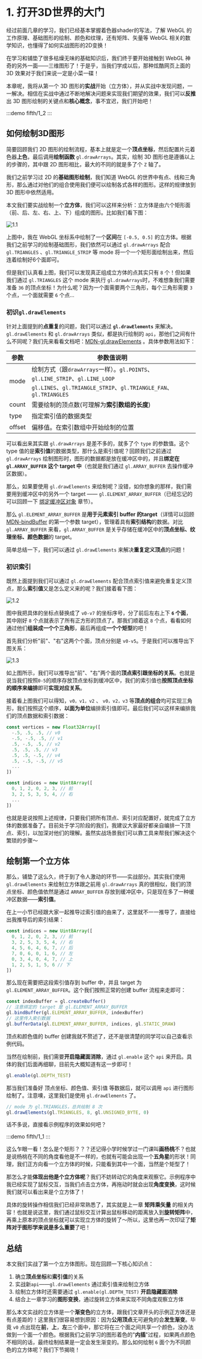 # 1. 打开3D世界的大门

经过前面几章的学习，我们已经基本掌握着色器shader的写法，了解 WebGL 的工作原理、基础图形的绘制、颜色和纹理，还有矩阵、矢量等 WebGL 相关的数学知识，也懂得了如何实战图形的2D变换！

在学习和铺垫了很多枯燥无味的基础知识后，我们终于要开始接触到 WebGL 神奇的另外一面——三维图形了！于是乎，当我们学成以后，那种炫酷网页上面的 3D 效果对于我们来说一定是小菜一碟！

本章呢，我将从第一个 3D 图形的**实战**开始（立方体），并从实战中发现问题，一一解决。相信在实战中通过不断地解决问题来实现我们期望的效果，我们可以**反推**出 3D 图形绘制的关键点和**核心概念**，事不宜迟，我们开始吧！

:::demo
fifth/1_2
:::

## 如何绘制3D图形

简要回顾我们 2D 图形的绘制流程，基本上就是定一个**顶点坐标**，然后配置片元着色器**上色**，最后调用**绘制函数** `gl.drawArrays`。其实，绘制 3D 图形也是遵循以上的步骤的，其中跟 2D 图形相比，最大的不同的就是多了个 `Z` 轴了。

我们之前学习过 2D 的**基础图形绘制**，我们知道 WebGL 的世界中有点、线和三角形，那么通过对他们的组合使用我们便可以绘制各式各样的图形。这样的规律放到 3D 图形中依然适用。

本文我们要实战绘制一个**立方体**，我们可以这样来分析：立方体是由六个矩形面（前、后、左、右、上、下）组成的图形。比如我们看下图：

![1.1](../../public/images/fifth/1.1.png)

上图中，我在 WebGL 坐标系中绘制了一个**区间**在 `[-0.5, 0.5]` 的立方体。根据我们之前学习的绘制基础图形，我们依然可以通过 `gl.drawArrays` 配合 `gl.TRIANGLES` 、`gl.TRIANGLE_STRIP` 等 mode 将一个一个矩形面绘制出来，然后连着绘制好6个面即可。

但是我们认真看上图，我们可以发现真正组成立方体的点其实只有 `8` 个！但如果我们通过 `gl.TRIANGLES` 这个 mode 来执行 `gl.drawArrays`时，不难想象我们需要准备 `36` 的顶点坐标！为什么呢？因为一个面需要两个三角形，每个三角形需要 `3` 个点，一个面就需要 `6` 个点...

### 初识`gl.drawElements`

针对上面提到的**点重复**的问题，我们可以通过 **`gl.drawElements`** 来解决。`gl.drawElements` 和 `gl.drawArrays` 类似，都是执行绘制的 `api`，那他们之间有什么不同呢？我们先来看看文档吧：[MDN-gl.drawElements](https://developer.mozilla.org/en-US/docs/Web/API/WebGLRenderingContext/drawElements) 。具体参数用法如下：

| 参数   | 参数值说明                                                                                                                                           |
|--------|------------------------------------------------------------------------------------------------------------------------------------------------------|
| mode   | 绘制方式（跟`drawArrays`一样）。`gl.POINTS`、`gl.LINE_STRIP`、`gl.LINE_LOOP` <br> `gl.LINES`、`gl.TRIANGLE_STRIP`、`gl.TRIANGLE_FAN`、`gl.TRIANGLES` |
| count  | 需要绘制的顶点数(可理解为**索引数组的长度**)                                                                                                         |
| type   | 指定索引值的数据类型                                                                                                                                 |
| offset | 偏移值。在索引数组中开始绘制的位置                                                                                                                   |

可以看出来其实跟 `gl.drawArrays` 是差不多的，就多了个 `type` 的参数值。这个 type 值的是**索引值**的数据类型，那什么是索引值呢？回顾我们之前通过 `gl.drawArrays` 绘制图形时，图形的数据都是放在缓冲区中的，并且**绑定在 `gl.ARRAY_BUFFER` 这个 target 中**（也就是我们通过 `gl.ARRAY_BUFFER` 去操作缓冲区数据）。

那么，如果要使用 `gl.drawElements` 来绘制呢？没错，如你想象的那样，我们需要用到缓冲区中的另外一个 target —— `gl.ELEMENT_ARRAY_BUFFER`（已经忘记的可以回顾一下 [绑定缓冲区对象](/content/二、WebGL基础/5.%20WebGL绘制线和三角.html#_2-绑定缓冲区对象) 章节）。

那么 `gl.ELEMENT_ARRAY_BUFFER` 是**用于元素索引 buffer 的target**（详情可以回顾 [MDN-bindBuffer](https://developer.mozilla.org/en-US/docs/Web/API/WebGLRenderingContext/bindBuffer) 的第一个参数 target），管理着具有**索引结构**的数据。对比 `gl.ARRAY_BUFFER` 来看，`gl.ARRAY_BUFFER` 是关乎存储在缓冲区中的**顶点坐标、纹理坐标、颜色数据**的 target。

简单总结一下，我们可以通过 `gl.drawElements` 来解决**重复定义顶点**的问题！

### 初识索引

既然上面提到我们可以通过 `gl.drawElements` 配合顶点索引值来避免重复定义顶点，那么**索引值**又是怎么定义来的呢？我们接着看下图：

![1.2](../../public/images/fifth/1.2.png)

图中我把具体的坐标点替换成了 `v0-v7` 的坐标序号，分了前后左右上下 **`6` 个面**，其中刚好 `8` 个点就表示了所有正方形的顶点了。那我们顺着这 `8` 个点，看看如何通过他们**组装成一个个三角形**，最后再组成**一个个矩型**的吧！

首先我们分析"前"、"右"这两个个面，顶点分别是 `v0-v5`。于是我们可以推导出下图关系：

![1.3](../../public/images/fifth/1.3.png)

如上图所示，我们可以推导出"前"、"右"两个面的**顶点索引跟坐标的关系**。也就是说当我们按照`0-5`的顺序存放顶点坐标到缓冲区中，我们的索引值也**按照顶点坐标的顺序来编排**即可**实现对应关系**。

接着看上图我们可以得知，`v0，v1，v2` 、 `v0，v2，v3` 等**顶点的组合**均可实现三角形，我们按照这个顺序，**以面为单位**编排索引值即可。最后我们可以这样来编排我们的顶点数据和索引数据：
```js
const vertices = new Float32Array([
  -.5, .5, .5, // v0
  -.5, -.5, .5, // v1
  .5, -.5, .5, // v2
  .5, .5, .5, // v3
  .5, .5, -.5, // v4
  .5, -.5, -.5, // v5
  ...
])

const indices = new Uint8Array([
  0, 1, 2, 0, 2, 3, // 前
  3, 2, 5, 3, 5, 4, // 右
  ...
])
```

也就是是说按照上述规律，只要我们把所有顶点、索引对应配置好，就完成了立方体的数据准备了。目前处于学习阶段的我们，我建议大家最好都亲自编排一下顶点、索引，以加深对他们的理解。虽然实战场景我们可以靠工具来帮我们解决这个繁琐的步骤～

## 绘制第一个立方体

那么，铺垫了这么久，终于到了令人激动的环节——实战部分。其实我们使用 `gl.drawElements` 来绘制立方体跟之前用 `gl.drawArrays` 真的很相似，我们的顶点坐标、颜色值依然是通过 `ARRAY_BUFFER` 存放到缓冲区中，只是现在多了一种缓冲区数据——**索引值**。

在上一小节已经跟大家一起推导过索引值的由来了，这里就不一一推导了，直接给出我推导后的索引结果：
```js
const indices = new Uint8Array([
  0, 1, 2, 0, 2, 3, // 前
  3, 2, 5, 3, 5, 4, // 右
  4, 5, 6, 4, 6, 7, // 后
  7, 0, 6, 0, 1, 6, // 左
  0, 3, 4, 0, 4, 7, // 上
  1, 2, 5, 1, 5, 6 // 下
])
```

那么现在需要把这段索引值存到 buffer 中，并且 target 为 `gl.ELEMENT_ARRAY_BUFFER`。这个我们按照正常的创建 buffer 流程来走即可：

```js
const indexBuffer = gl.createBuffer()
// 注意绑定的 target 是 gl.ELEMENT_ARRAY_BUFFER
gl.bindBuffer(gl.ELEMENT_ARRAY_BUFFER, indexBuffer)
// 这里传入索引数据
gl.bufferData(gl.ELEMENT_ARRAY_BUFFER, indices, gl.STATIC_DRAW)
```

顶点和颜色值的 buffer 创建我就不赘述了，还不是很清楚的同学可以自己查看示例代码。

当然在绘制前，我们需要**开启隐藏面消除**，通过 `gl.enable` 这个 `api` 来开启。具体的我们后面再细聊，目前先大概知道有这一步即可！

```js
gl.enable(gl.DEPTH_TEST)
```

那当我们准备好 顶点坐标、颜色值、索引值 等数据后，就可以调用 `api` 进行图形绘制了。注意噢，这里我们是使用 `gl.drawElements` 了。

```js
// mode 为 gl.TRIANGLES，总共绘制 8 次
gl.drawElements(gl.TRIANGLES, 8, gl.UNSIGNED_BYTE, 0)
```

话不多说，直接看示例程序的效果如何吧？

:::demo
fifth/1_1
:::

这么乍眼一看！怎么是个矩形？？？还记得小学时候学过一门课叫**画杨桃**不？也就是说杨桃在不同的角度看他是不一样的，也就有可能会出现一个**五角星**的形状！同理，我们正方向看一个立方体的时候，只能看到其中一个面，当然是个矩型了！

那怎么才能**体现出他是个立方体呢**？我们不妨转动它的角度来观察它。示例程序中我已经实现了鼠标交互，当我们点击立方体，再拖动时就会出现**角度变换**，这时候我们就可以看出来是个立方体了！

具体的旋转操作相信我们已经非常熟悉了，其实就是上一章 **矩阵乘矢量** 的相关内容！也就是说这里，我们通过鼠标交互计算出鼠标移动的距离放入到**旋转矩阵**中，再乘上原本的顶点坐标就可以实现立方体的旋转了～所以，这里也再一次印证了**矩阵对于图形学来说是多么重要**了吧！

## 总结

本文我们实战了第一个立方体图形。现在回顾一下核心知识点：
1. 确立**顶点坐标**和**索引值**的关系
2. 实战新`api`——`gl.drawElements` 通过索引值来绘制立方体
3. 绘制立方体时还需要通过 `gl.enable(gl.DEPTH_TEST)` **开启隐藏面消除**
4. 结合上一章学习的**图形变换**，通过旋转立方体来实现不同角度观察立方体

那么本文实战的立方体是一个**渐变色**的立方体，跟我们文章开头的示例正方体还是有点差距的！这里我们很容易想到原因：因为**公用顶点**无可避免的会**发生渐变**。毕竟 `v0` 点出现在**前**，**上**，**左**三个面中，那它将在三个面之间共享一个颜色，没办法做到一个面一个颜色。根据我们之前学习的图形着色的"**内插**"过程，如果两点颜色不相同的话，最终绘制结果是一定会发生渐变的。那么如何绘制 `6` 面个为不同颜色的立方体呢？我们下节揭晓！
